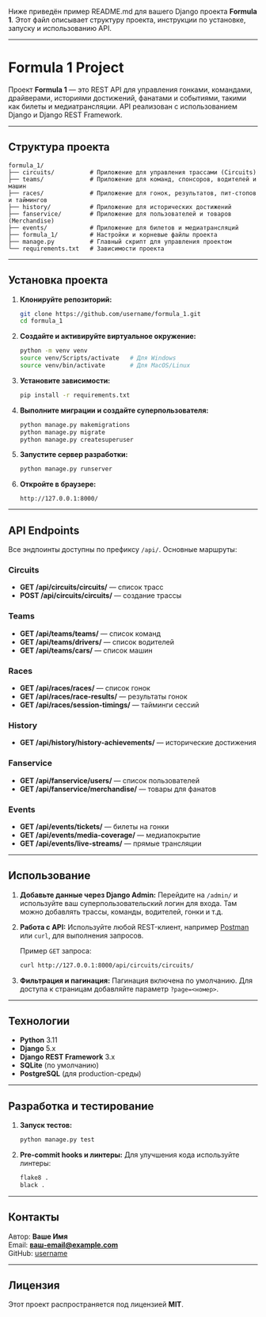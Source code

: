 Ниже приведён пример README.md для вашего Django проекта **Formula 1**. Этот файл описывает структуру проекта, инструкции по установке, запуску и использованию API.

---

# Formula 1 Project

Проект **Formula 1** — это REST API для управления гонками, командами, драйверами, историями достижений, фанатами и событиями, такими как билеты и медиатрансляции. API реализован с использованием Django и Django REST Framework.

---

## Структура проекта

```plaintext
formula_1/
├── circuits/          # Приложение для управления трассами (Circuits)
├── teams/             # Приложение для команд, спонсоров, водителей и машин
├── races/             # Приложение для гонок, результатов, пит-стопов и таймингов
├── history/           # Приложение для исторических достижений
├── fanservice/        # Приложение для пользователей и товаров (Merchandise)
├── events/            # Приложение для билетов и медиатрансляций
├── formula_1/         # Настройки и корневые файлы проекта
├── manage.py          # Главный скрипт для управления проектом
└── requirements.txt   # Зависимости проекта
```

---

## Установка проекта

1. **Клонируйте репозиторий:**

   ```bash
   git clone https://github.com/username/formula_1.git
   cd formula_1
   ```

2. **Создайте и активируйте виртуальное окружение:**

   ```bash
   python -m venv venv
   source venv/Scripts/activate   # Для Windows
   source venv/bin/activate       # Для MacOS/Linux
   ```

3. **Установите зависимости:**

   ```bash
   pip install -r requirements.txt
   ```

4. **Выполните миграции и создайте суперпользователя:**

   ```bash
   python manage.py makemigrations
   python manage.py migrate
   python manage.py createsuperuser
   ```

5. **Запустите сервер разработки:**

   ```bash
   python manage.py runserver
   ```

6. **Откройте в браузере:**

   ```
   http://127.0.0.1:8000/
   ```

---

## API Endpoints

Все эндпоинты доступны по префиксу `/api/`. Основные маршруты:

### Circuits
- **GET /api/circuits/circuits/** — список трасс
- **POST /api/circuits/circuits/** — создание трассы

### Teams
- **GET /api/teams/teams/** — список команд
- **GET /api/teams/drivers/** — список водителей
- **GET /api/teams/cars/** — список машин

### Races
- **GET /api/races/races/** — список гонок
- **GET /api/races/race-results/** — результаты гонок
- **GET /api/races/session-timings/** — тайминги сессий

### History
- **GET /api/history/history-achievements/** — исторические достижения

### Fanservice
- **GET /api/fanservice/users/** — список пользователей
- **GET /api/fanservice/merchandise/** — товары для фанатов

### Events
- **GET /api/events/tickets/** — билеты на гонки
- **GET /api/events/media-coverage/** — медиапокрытие
- **GET /api/events/live-streams/** — прямые трансляции

---

## Использование

1. **Добавьте данные через Django Admin:**
   Перейдите на `/admin/` и используйте ваш суперпользовательский логин для входа. Там можно добавлять трассы, команды, водителей, гонки и т.д.

2. **Работа с API:**
   Используйте любой REST-клиент, например [Postman](https://www.postman.com/) или `curl`, для выполнения запросов.

   Пример `GET` запроса:

   ```bash
   curl http://127.0.0.1:8000/api/circuits/circuits/
   ```

3. **Фильтрация и пагинация:**
   Пагинация включена по умолчанию. Для доступа к страницам добавляйте параметр `?page=<номер>`.

---

## Технологии

- **Python** 3.11
- **Django** 5.x
- **Django REST Framework** 3.x
- **SQLite** (по умолчанию)
- **PostgreSQL** (для production-среды)

---

## Разработка и тестирование

1. **Запуск тестов:**

   ```bash
   python manage.py test
   ```

2. **Pre-commit hooks и линтеры:**
   Для улучшения кода используйте линтеры:

   ```bash
   flake8 .
   black .
   ```

---

## Контакты

Автор: **Ваше Имя**  
Email: **ваш-email@example.com**  
GitHub: [username](https://github.com/username)

---

## Лицензия

Этот проект распространяется под лицензией **MIT**.
